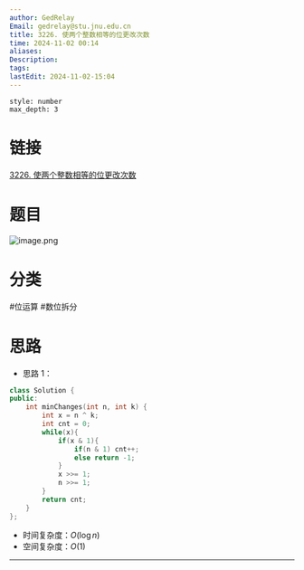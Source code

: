 ```yaml
---
author: GedRelay
Email: gedrelay@stu.jnu.edu.cn
title: 3226. 使两个整数相等的位更改次数
time: 2024-11-02 00:14
aliases: 
Description: 
tags: 
lastEdit: 2024-11-02-15:04
---
```


```toc
style: number
max_depth: 3
```

# 链接
[3226. 使两个整数相等的位更改次数](https://leetcode.cn/problems/number-of-bit-changes-to-make-two-integers-equal/) 

# 题目
![image.png](https://ged-pic-bed.oss-cn-guangzhou.aliyuncs.com/img/202411020014583.png)


# 分类
#位运算 #数位拆分 

# 思路
- 思路 1：


```cpp
class Solution {
public:
    int minChanges(int n, int k) {
        int x = n ^ k;
        int cnt = 0;
        while(x){
            if(x & 1){
                if(n & 1) cnt++;
                else return -1;
            }
            x >>= 1;
            n >>= 1;
        }
        return cnt;
    }
};
```


- 时间复杂度：${O\left( \log n \right)  }$ 
- 空间复杂度：${O\left( 1 \right)  }$ 


---


